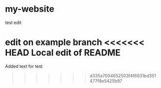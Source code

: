 # my-website

test edit

edit on example branch
<<<<<<< HEAD
Local edit of README
=======
Added text for test
>>>>>>> d335a7004652503f4f6931bd351477f8e5425b97
